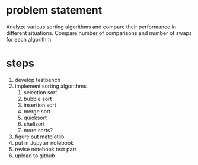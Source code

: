 # problem statement
Analyze various sorting algorithms and compare their performance in different situations.
Compare number of comparisons and number of swaps for each algorithm.

# steps
1. develop testbench
2. implement sorting algorithms
    1. selection sort
    2. bubble sort
    3. insertion sort
    4. merge sort
    5. quicksort
    6. shellsort
    7. more sorts?
3. figure out matplotlib
4. put in Jupyter notebook
6. revise notebook text part
7. upload to github
